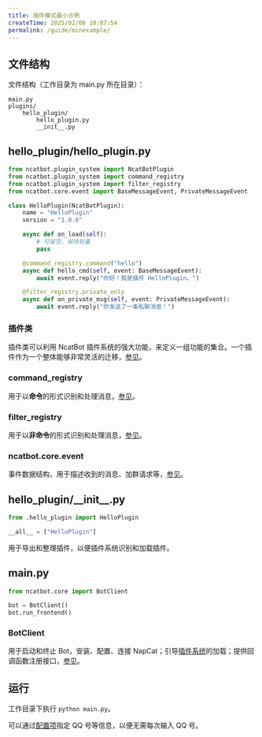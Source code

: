 ```yaml
---
title: 插件模式最小示例
createTime: 2025/02/08 10:07:54
permalink: /guide/minexample/
---
```


## 文件结构

文件结构（工作目录为 main.py 所在目录）：
```
main.py
plugins/
    hello_plugin/
        hello_plugin.py
        __init__.py
```

## hello_plugin/hello_plugin.py

```python
from ncatbot.plugin_system import NcatBotPlugin
from ncatbot.plugin_system import command_registry
from ncatbot.plugin_system import filter_registry
from ncatbot.core.event import BaseMessageEvent, PrivateMessageEvent

class HelloPlugin(NcatBotPlugin):
    name = "HelloPlugin"
    version = "1.0.0"

    async def on_load(self):
        # 可留空，保持轻量
        pass

    @command_registry.command("hello")
    async def hello_cmd(self, event: BaseMessageEvent):
        await event.reply("你好！我是插件 HelloPlugin。")

    @filter_registry.private_only
    async def on_private_msg(self, event: PrivateMessageEvent):
        await event.reply("你发送了一条私聊消息！")
```

### 插件类

插件类可以利用 NcatBot 插件系统的强大功能，来定义一组功能的集合。一个插件作为一个整体能够非常灵活的迁移，[参见]()。

### command_registry

用于以**命令**的形式识别和处理消息，[参见]()。

### filter_registry

用于以**非命令**的形式识别和处理消息，[参见]()。

### ncatbot.core.event

事件数据结构，用于描述收到的消息、加群请求等，[参见]()。

## hello_plugin/\_\_init\_\_.py

```python
from .hello_plugin import HelloPlugin

__all__ = ["HelloPlugin"]
```

用于导出和整理插件，以便插件系统识别和加载插件。

## main.py

```python
from ncatbot.core import BotClient

bot = BotClient()
bot.run_frontend()
```

### BotClient

用于启动和终止 Bot，安装、配置、连接 NapCat；引导[插件系统]()的加载；提供回调函数注册接口，[参见]()。

## 运行

工作目录下执行 `python main.py`。

可以通过[配置项](4.%20配置项.md)指定 QQ 号等信息，以便无需每次输入 QQ 号。


